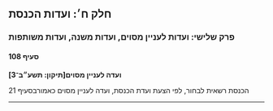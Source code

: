 ## חלק ח׳: ועדות הכנסת

### פרק שלישי: ועדות לעניין מסוים, ועדות משנה, ועדות משותפות

#### סעיף 108

**ועדה לעניין מסוים[תיקון: תשע״ב־3]**

הכנסת רשאית לבחור, לפי הצעת ועדת הכנסת, ועדה לעניין מסוים כאמורבסעיף 21

----

